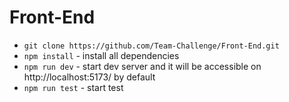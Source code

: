 # Front-End

 - `git clone https://github.com/Team-Challenge/Front-End.git`
 - `npm install` - install all dependencies
 - `npm run dev` - start dev server and it will be accessible on http://localhost:5173/ by default
 - `npm run test` - start test
